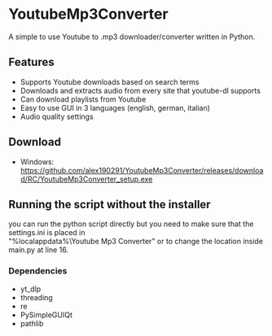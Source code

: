 # YoutubeMp3Converter
A simple to use Youtube to .mp3 downloader/converter written in Python.

## Features
- Supports Youtube downloads based on search terms
- Downloads and extracts audio from every site that youtube-dl supports
- Can download playlists from Youtube
- Easy to use GUI in 3 languages (english, german, italian)
- Audio quality settings

## Download
- Windows: https://github.com/alex190291/YoutubeMp3Converter/releases/download/RC/YoutubeMp3Converter_setup.exe

## Running the script without the installer
you can run the python script directly but you need to make sure that the settings.ini is placed in  
"%localappdata%\Youtube Mp3 Converter\" or to change the location inside main.py at line 16.

### Dependencies
- yt_dlp
- threading
- re
- PySimpleGUIQt
- pathlib



